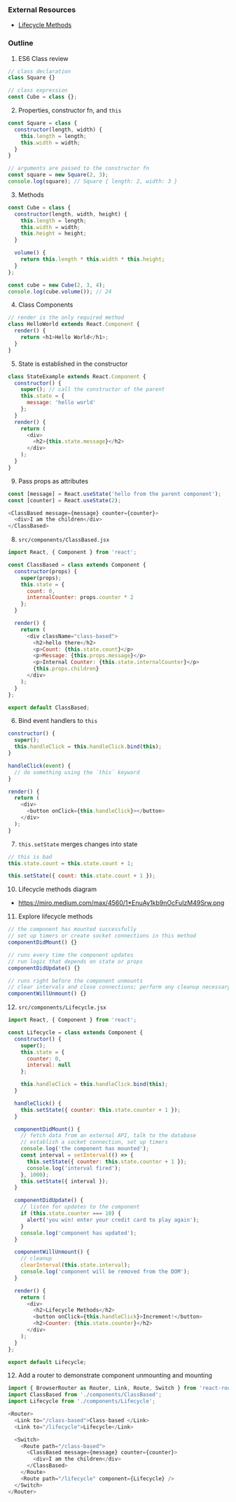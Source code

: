 ### External Resources

* [Lifecycle Methods](https://miro.medium.com/max/4560/1*EnuAy1kb9nOcFuIzM49Srw.png)

### Outline
1. ES6 Class review

```js
// class declaration
class Square {}

// class expression
const Cube = class {};
```

2. Properties, constructor fn, and `this`

```js
const Square = class {
  constructor(length, width) {
    this.length = length;
    this.width = width;
  }
}

// arguments are passed to the constructor fn
const square = new Square(2, 3);
console.log(square); // Square { length: 2, width: 3 }
```

3. Methods

```js
const Cube = class {
  constructor(length, width, height) {
    this.length = length;
    this.width = width;
    this.height = height;
  }

  volume() {
    return this.length * this.width * this.height;
  }
};

const cube = new Cube(2, 3, 4);
console.log(cube.volume()); // 24
```

4. Class Components

```js
// render is the only required method
class HelloWorld extends React.Component {
  render() {
    return <h1>Hello World</h1>;
  }
}
```

5. State is established in the constructor

```js
class StateExample extends React.Component {
  constructor() {
    super(); // call the constructor of the parent
    this.state = {
      message: 'hello world'
    };
  }
  render() {
    return (
      <div>
        <h2>{this.state.message}</h2>
      </div>
    );
  }
}
```

9. Pass props as attributes

```js
const [message] = React.useState('hello from the parent component');
const [counter] = React.useState(2);

<ClassBased message={message} counter={counter}>
  <div>I am the children</div>
</ClassBased>
```

8. `src/components/ClassBased.jsx`

```js
import React, { Component } from 'react';

const ClassBased = class extends Component {
  constructor(props) {
    super(props);
    this.state = {
      count: 0,
      internalCounter: props.counter * 2
    };
  }

  render() {
    return (
      <div className="class-based">
        <h2>hello there</h2>
        <p>Count: {this.state.count}</p>
        <p>Message: {this.props.message}</p>
        <p>Internal Counter: {this.state.internalCounter}</p>
        {this.props.children}
      </div>
    );
  }
};

export default ClassBased;
```

6. Bind event handlers to `this`

```js
constructor() {
  super();
  this.handleClick = this.handleClick.bind(this);
}

handleClick(event) {
  // do something using the `this` keyword
}

render() {
  return (
    <div>
      <button onClick={this.handleClick}></button>
    </div>
  );
}
```

7. `this.setState` merges changes into state

```js
// this is bad
this.state.count = this.state.count + 1;

this.setState({ count: this.state.count + 1 });
```

10. Lifecycle methods diagram
  * https://miro.medium.com/max/4560/1*EnuAy1kb9nOcFuIzM49Srw.png

11. Explore lifecycle methods

```js
// the component has mounted successfully
// set up timers or create socket connections in this method
componentDidMount() {}

// runs every time the component updates
// run logic that depends on state or props
componentDidUpdate() {}

// runs right before the component unmounts
// clear intervals and close connections; perform any cleanup necessary
componentWillUnmount() {}
```

12. `src/components/Lifecycle.jsx`

```js
import React, { Component } from 'react';

const Lifecycle = class extends Component {
  constructor() {
    super();
    this.state = {
      counter: 0,
      interval: null
    };

    this.handleClick = this.handleClick.bind(this);
  }

  handleClick() {
    this.setState({ counter: this.state.counter + 1 });
  }

  componentDidMount() {
    // fetch data from an external API, talk to the database
    // establish a socket connection, set up timers
    console.log('the component has mounted');
    const interval = setInterval(() => {
      this.setState({ counter: this.state.counter + 1 });
      console.log('interval fired');
    }, 1000);
    this.setState({ interval });
  }

  componentDidUpdate() {
    // listen for updates to the component
    if (this.state.counter === 10) {
      alert('you win! enter your credit card to play again');
    }
    console.log('component has updated');
  }

  componentWillUnmount() {
    // cleanup
    clearInterval(this.state.interval);
    console.log('component will be removed from the DOM');
  }

  render() {
    return (
      <div>
        <h2>Lifecycle Methods</h2>
        <button onClick={this.handleClick}>Increment!</button>
        <h2>Counter: {this.state.counter}</h2>
      </div>
    );
  }
};

export default Lifecycle;
```

12. Add a router to demonstrate component unmounting and mounting

```js
import { BrowserRouter as Router, Link, Route, Switch } from 'react-router-dom';
import ClassBased from './components/ClassBased';
import Lifecycle from './components/Lifecycle';

<Router>
  <Link to="/class-based">Class-based </Link>
  <Link to="/lifecycle">Lifecycle</Link>

  <Switch>
    <Route path="/class-based">
      <ClassBased message={message} counter={counter}>
        <div>I am the children</div>
      </ClassBased>
    </Route>
    <Route path="/lifecycle" component={Lifecycle} />
  </Switch>
</Router>
```

